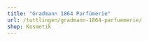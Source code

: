 ```yaml
---
title: "Gradmann 1864 Parfümerie"
url: /tuttlingen/gradmann-1864-parfuemerie/
shop: Kosmetik
---
```

